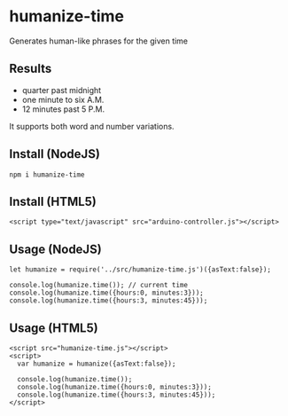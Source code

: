 # humanize-time
Generates human-like phrases for the given time

## Results

* quarter past midnight
* one minute to six A.M.
* 12 minutes past 5 P.M.

It supports both word and number variations.

## Install (NodeJS)

    npm i humanize-time

## Install (HTML5)

    <script type="text/javascript" src="arduino-controller.js"></script>

## Usage (NodeJS)


    let humanize = require('../src/humanize-time.js')({asText:false});

    console.log(humanize.time()); // current time
    console.log(humanize.time({hours:0, minutes:3}));
    console.log(humanize.time({hours:3, minutes:45}));


## Usage (HTML5)


    <script src="humanize-time.js"></script>
    <script>
      var humanize = humanize({asText:false});
    
      console.log(humanize.time());
      console.log(humanize.time({hours:0, minutes:3}));
      console.log(humanize.time({hours:3, minutes:45}));
    </script>


